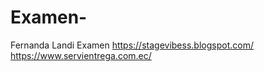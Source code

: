 # Examen-

Fernanda Landi Examen 
https://stagevibess.blogspot.com/
https://www.servientrega.com.ec/
